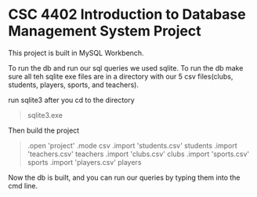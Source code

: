 # CSC 4402 Introduction to Database Management System Project
This project is built in MySQL Workbench.

To run the db and run our sql queries we used sqlite. To run the db make sure all teh sqlite exe files are in a directory with our 5 csv files(clubs, students, players, sports, and teachers).

run sqlite3 after you cd to the directory

  >sqlite3.exe

Then build the project

  >.open 'project'
  >.mode csv
  >.import 'students.csv' students
  >.import 'teachers.csv' teachers
  >.import 'clubs.csv' clubs
  >.import 'sports.csv' sports
  >.import 'players.csv' players

Now the db is built, and you can run our queries by typing them into the cmd line.
